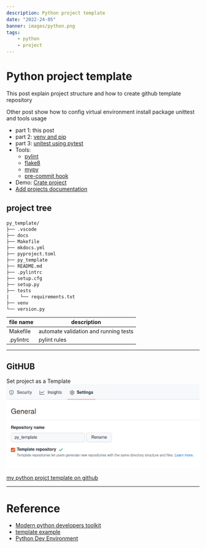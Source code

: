 ```yaml
---
description: Python project template
date: "2022-24-05"
banner: images/python.png
tags:
    - python
    - project
---
```

# Python project template

This post explain project structure and how to create github template repository

Other post show how to config virtual environment install package unittest and tools usage

- part 1: this post
- part 2: [venv and pip](venv_pip_and_requirements)
- part 3: [unitest using pytest](project_unittest)
- Tools:
    * [pylint](pylint.md)
    * [flake8](flake8.md)
    * [mypy](mypy.md)
    * [pre-commit hook](pre_commit.md)
- Demo: [Crate project](use_case.md)
- [Add projects documentation](docs.md)






## project tree
```
py_template/
├── .vscode
├── docs
├── Makefile
├── mkdocs.yml
├── pyproject.toml
├── py_template
├── README.md
├── .pylintrc
├── setup.cfg
├── setup.py
├── tests
|    └── requirements.txt
├── venv
└── version.py

```

| file name  | description  |
|---|---|
| Makefile  | automate validation and running tests  |
| .pylintrc | pylint rules |

---

## GitHUB
Set project as a Template
![](images/github_template.png)


[my python projct template on github](https://github.com/robobe/py_template)


---


# Reference
- [Modern python developers toolkit](https://pycon.switowski.com/0-introduction/)
- [template example](https://github.com/overfitted-cat/from-pybase)
- [Python Dev Environment](https://dev.to/bowmanjd/python-dev-environment-part-3-dependencies-with-installrequires-and-requirements-txt-kk3)
